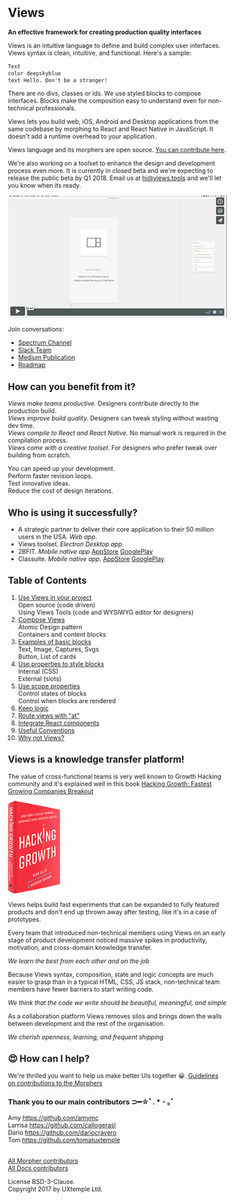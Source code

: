 # Views
**An effective framework for creating production quality interfaces**

Views is an intuitive language to define and build complex user interfaces.
Views syntax is clean, intuitive, and functional. Here's a sample:

```views
Text
color deepskyblue
text Hello. Don't be a stranger!
```

There are no divs, classes or ids. We use styled blocks to compose interfaces.
Blocks make the composition easy to understand even for non-technical professionals.

Views lets you build web, iOS, Android and Desktop applications from the same codebase by
morphing to React and React Native in JavaScript. It doesn't add a runtime
overhead to your application.

Views language and its morphers are open source.
[You can contribute here](https://github.com/viewstools/morph).

We're also working on a toolset to enhance the design and development process
even more. It is currently in closed beta and we're expecting to release
the public beta by Q1 2018. Email us at hi@views.tools and we'll let you
know when its ready.

[![Here is a quick (2:44s) overview](images/ViewsToolsOverview.png)](https://vimeo.com/248484288)

Join conversations:
- [Spectrum Channel](https://spectrum.chat/?t=ba1ad612-c26e-446f-9aa3-76f0c7ca6c81)
- [Slack Team](https://slack.viewsdx.com/)
- [Medium Publication](https://medium.com/viewsdx)
- [Roadmap](https://trello.com/b/NhIKKbol/views-roadmap)

## How can you benefit from it?
_Views make teams productive._ Designers contribute directly to the production build.</br>
_Views improve build quality._ Designers can tweak styling without wasting dev time.</br>
_Views compile to React and React Native._ No manual work is required in the compilation process.</br>
_Views come with a creative toolset._ For designers who prefer tweak over building from scratch.

You can speed up your development.</br>
Perform faster revision loops.</br>
Test innovative ideas.</br>
Reduce the cost of design iterations.</br>

## Who is using it successfully?
- A strategic partner to deliver their core application to their 50 million users in the USA. _Web app_.
- Views toolset. _Electron Desktop app_.
- 2BFIT. _Mobile native app_ [AppStore](https://itunes.apple.com/us/app/2bfit/id1279427455?mt=8&ign-mpt=uo%3D4) [GooglePlay](https://play.google.com/store/apps/details?id=com.viewsdx.app2bfit&hl=en)
- Classuite. _Mobile native app_. [AppStore](https://itunes.apple.com/us/app/classuite-workspaces/id1329983329?mt=8) [GooglePlay](https://play.google.com/store/apps/details?id=com.classuite.workspces)

## Table of Contents
1. [Use Views in your project](UseViews/README.md)</br>
Open source (code driven)</br>
Using Views Tools (code and WYSIWYG editor for designers)</br>
2. [Compose Views](CompositionModel/README.md)</br>
Atomic Design pattern</br>
Containers and content blocks</br>
3. [Examples of basic blocks](Blocks/README.md)</br>
Text, Image, Captures, Svgs</br>
Button, List of cards</br>
4. [Use properties to style blocks](Properties/README.md)</br>
Internal (CSS)</br>
External (slots)</br>
5. [Use scope properties ](Scopes/README.md)</br>
Control states of blocks</br>
Control when blocks are rendered</br>
6. [Keep logic ](Logic/README.md)
7. [Route views with "at"](Routes/README.md)
8. [Integrate React components](ReactComponents/README.md)
9. [Useful Conventions](Conventions/README.md)
10. [Why not Views?](WhyNotViews/README.md)

## Views is a knowledge transfer platform!
The value of cross-functional teams is very well known to Growth Hacking community
and it's explained well in this book [Hacking Growth: Fastest Growing Companies Breakout](https://www.amazon.com/Hacking-Growth-Fastest-Growing-Companies-Breakout/dp/045149721X)

![Cover of the mentioned book](images/growthhackingsmall.jpg)

Views helps build fast experiments that can be expanded to fully featured products
and don't end up thrown away after testing, like it's in a case of prototypes.

Every team that introduced non-technical members using Views on an early stage of
product development noticed massive spikes in productivity, motivation, and cross-domain
knowledge transfer.

_We learn the best from each other and on the job_

Because Views syntax, composition, state and logic concepts are much easier to
grasp than in a typical HTML, CSS, JS stack, non-technical team members have fewer
barriers to start writing code.

_We think that the code we write should be beautiful, meaningful, and simple_

As a collaboration platform Views removes silos and brings down the walls between
development and the rest of the organisation.

_We cherish openness, learning, and frequent shipping_

## 😍 How can I help?
We're thrilled you want to help us make better UIs together 😀.
[Guidelines on contributions to the Morphers](https://github.com/viewstools/morph/blob/master/CONTRIBUTING.md)

### Thank you to our main contributors ⊃━☆ﾟ. * ･ ｡ﾟ
Amy https://github.com/amymc</br>
Larrisa https://github.com/callogerasl</br>
Dario https://github.com/dariocravero</br>
Tom https://github.com/tomatuxtemple</br></br>

[All Morpher contributors](https://github.com/viewstools/morph/graphs/contributors)</br>
[All Docs contributors](https://github.com/viewstools/docs/graphs/contributors)</br>

License BSD-3-Clause.<br>
Copyright 2017 by UXtemple Ltd.
